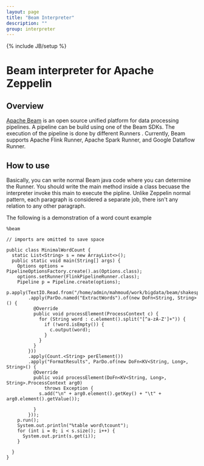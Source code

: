 ```yaml
---
layout: page
title: "Beam Interpreter"
description: ""
group: interpreter
---
```

{% include JB/setup %}

# Beam interpreter for Apache Zeppelin

<div id="toc"></div>

## Overview
[Apache Beam](http://beam.incubator.apache.org) is an open source unified platform for data processing pipelines. A pipeline can be build using one of the Beam SDKs.
The execution of the pipeline is done by different Runners . Currently, Beam supports Apache Flink Runner, Apache Spark Runner, and Google Dataflow Runner.

## How to use
Basically, you can write normal Beam java code where  you can determine the Runner. You should write the main method inside a  class becuase the interpreter invoke this main to execute the pipline. Unlike Zeppelin normal pattern, each paragraph is considered a separate job, there isn't any relation to any other paragraph.

The following is a demonstration of a  word count example

```
%beam

// imports are omitted to save space

public class MinimalWordCount {
  static List<String> s = new ArrayList<>();
  public static void main(String[] args) {
    Options options = PipelineOptionsFactory.create().as(Options.class);
    options.setRunner(FlinkPipelineRunner.class);
    Pipeline p = Pipeline.create(options);
    p.apply(TextIO.Read.from("/home/admin/mahmoud/work/bigdata/beam/shakespeare/input/file1.txt"))
        .apply(ParDo.named("ExtractWords").of(new DoFn<String, String>() {
          @Override
          public void processElement(ProcessContext c) {
            for (String word : c.element().split("[^a-zA-Z']+")) {
              if (!word.isEmpty()) {
                c.output(word);
              }
            }
          }
        }))
        .apply(Count.<String> perElement())
        .apply("FormatResults", ParDo.of(new DoFn<KV<String, Long>, String>() {
          @Override
          public void processElement(DoFn<KV<String, Long>, String>.ProcessContext arg0)
              throws Exception {
            s.add("\n" + arg0.element().getKey() + "\t" + arg0.element().getValue());

          }
        }));
    p.run();
    System.out.println("%table word\tcount");
    for (int i = 0; i < s.size(); i++) {
      System.out.print(s.get(i));
    }

  }
}

```
